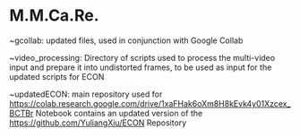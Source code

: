 # M.M.Ca.Re.
~gcollab:
updated files, used in conjunction with Google Collab

~video_processing:
Directory of scripts used to process the multi-video input and prepare it into undistorted frames, to be used as input for the updated scripts for ECON 

~updatedECON:
main repository used for https://colab.research.google.com/drive/1xaFHak6oXm8H8kEvk4y01Xzcex_BCTBr Notebook
contains an updated version of the https://github.com/YuliangXiu/ECON Repository
